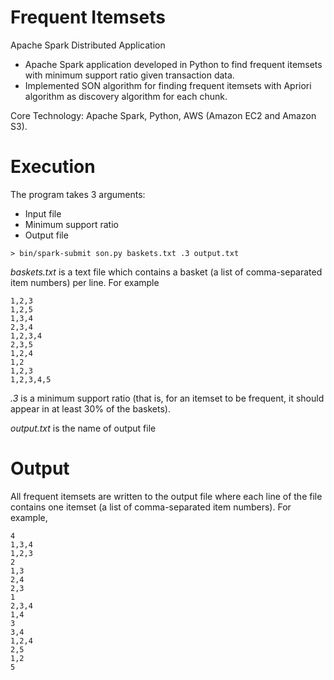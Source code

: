 # Frequent Itemsets
Apache Spark Distributed Application

- Apache Spark application developed in Python to find frequent itemsets with minimum support ratio given transaction data.
- Implemented SON algorithm for finding frequent itemsets with Apriori algorithm as discovery algorithm for each chunk.

Core Technology: Apache Spark, Python, AWS (Amazon EC2 and Amazon S3).

# Execution
The program takes 3 arguments:
- Input file
- Minimum support ratio
- Output file

```
> bin/spark-submit son.py baskets.txt .3 output.txt
```

*baskets.txt* is a text file which contains a basket (a list of comma-separated item numbers) per line. For example

```
1,2,3
1,2,5
1,3,4
2,3,4
1,2,3,4
2,3,5
1,2,4
1,2
1,2,3
1,2,3,4,5
```

*.3* is a minimum support ratio (that is, for an itemset to be frequent, it should appear in at least 30% of the baskets).

*output.txt* is the name of output file


# Output
All frequent itemsets are written to the output file where each line of the file contains one itemset (a list of comma-separated item numbers). For example,

```
4
1,3,4
1,2,3
2
1,3
2,4
2,3
1
2,3,4
1,4
3
3,4
1,2,4
2,5
1,2
5
```
